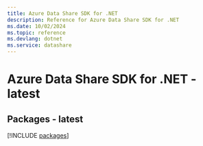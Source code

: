 ```yaml
---
title: Azure Data Share SDK for .NET
description: Reference for Azure Data Share SDK for .NET
ms.date: 10/02/2024
ms.topic: reference
ms.devlang: dotnet
ms.service: datashare
---
```

# Azure Data Share SDK for .NET - latest
## Packages - latest
[!INCLUDE [packages](data-share-index.md)]